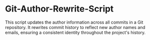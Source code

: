 # Git-Author-Rewrite-Script
This script updates the author information across all commits in a Git repository. It rewrites commit history to reflect new author names and emails, ensuring a consistent identity throughout the project's history.
